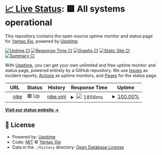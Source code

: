 # [📈 Live Status](https://upptime.nike.com/kr/ko_kr/w/xg/xb/xc/new-releases): <!--live status--> **🟩 All systems operational**

This repository contains the open-source uptime monitor and status page for [Yantao Xie](https://upptime.nike.com/kr/ko_kr/w/xg/xb/xc/new-releases), powered by [Upptime](https://github.com/upptime/upptime).

[![Uptime CI](https://github.com/cook/upptime/workflows/Uptime%20CI/badge.svg)](https://github.com/cook/upptime/actions?query=workflow%3A%22Uptime+CI%22)
[![Response Time CI](https://github.com/cook/upptime/workflows/Response%20Time%20CI/badge.svg)](https://github.com/cook/upptime/actions?query=workflow%3A%22Response+Time+CI%22)
[![Graphs CI](https://github.com/cook/upptime/workflows/Graphs%20CI/badge.svg)](https://github.com/cook/upptime/actions?query=workflow%3A%22Graphs+CI%22)
[![Static Site CI](https://github.com/cook/upptime/workflows/Static%20Site%20CI/badge.svg)](https://github.com/cook/upptime/actions?query=workflow%3A%22Static+Site+CI%22)
[![Summary CI](https://github.com/cook/upptime/workflows/Summary%20CI/badge.svg)](https://github.com/cook/upptime/actions?query=workflow%3A%22Summary+CI%22)

With [Upptime](https://upptime.js.org), you can get your own unlimited and free uptime monitor and status page, powered entirely by a GitHub repository. We use [Issues](https://github.com/cook/upptime/issues) as incident reports, [Actions](https://github.com/cook/upptime/actions) as uptime monitors, and [Pages](https://upptime.nike.com/kr/ko_kr/w/xg/xb/xc/new-releases) for the status page.

<!--start: status pages-->
<!-- This summary is generated by Upptime (https://github.com/upptime/upptime) -->
<!-- Do not edit this manually, your changes will be overwritten -->
<!-- prettier-ignore -->
| URL | Status | History | Response Time | Uptime |
| --- | ------ | ------- | ------------- | ------ |
| <img alt="" src="https://favicons.githubusercontent.com/www.nike.com" height="13"> [nike](https://www.nike.com/kr/ko_kr/w/xg/xb/xc/new-releases) | 🟩 Up | [nike.yml](https://github.com/vvsdw13522/upptiome/commits/HEAD/history/nike.yml) | <details><summary><img alt="Response time graph" src="./graphs/nike/response-time-week.png" height="20"> 1856ms</summary><br><a href="https://upptime.nike.com/kr/ko_kr/w/xg/xb/xc/new-releases/history/nike"><img alt="Response time 1648" src="https://img.shields.io/endpoint?url=https%3A%2F%2Fraw.githubusercontent.com%2Fvvsdw13522%2Fupptiome%2FHEAD%2Fapi%2Fnike%2Fresponse-time.json"></a><br><a href="https://upptime.nike.com/kr/ko_kr/w/xg/xb/xc/new-releases/history/nike"><img alt="24-hour response time 1889" src="https://img.shields.io/endpoint?url=https%3A%2F%2Fraw.githubusercontent.com%2Fvvsdw13522%2Fupptiome%2FHEAD%2Fapi%2Fnike%2Fresponse-time-day.json"></a><br><a href="https://upptime.nike.com/kr/ko_kr/w/xg/xb/xc/new-releases/history/nike"><img alt="7-day response time 1856" src="https://img.shields.io/endpoint?url=https%3A%2F%2Fraw.githubusercontent.com%2Fvvsdw13522%2Fupptiome%2FHEAD%2Fapi%2Fnike%2Fresponse-time-week.json"></a><br><a href="https://upptime.nike.com/kr/ko_kr/w/xg/xb/xc/new-releases/history/nike"><img alt="30-day response time 1710" src="https://img.shields.io/endpoint?url=https%3A%2F%2Fraw.githubusercontent.com%2Fvvsdw13522%2Fupptiome%2FHEAD%2Fapi%2Fnike%2Fresponse-time-month.json"></a><br><a href="https://upptime.nike.com/kr/ko_kr/w/xg/xb/xc/new-releases/history/nike"><img alt="1-year response time 1648" src="https://img.shields.io/endpoint?url=https%3A%2F%2Fraw.githubusercontent.com%2Fvvsdw13522%2Fupptiome%2FHEAD%2Fapi%2Fnike%2Fresponse-time-year.json"></a></details> | <details><summary><a href="https://upptime.nike.com/kr/ko_kr/w/xg/xb/xc/new-releases/history/nike">100.00%</a></summary><a href="https://upptime.nike.com/kr/ko_kr/w/xg/xb/xc/new-releases/history/nike"><img alt="All-time uptime 99.96%" src="https://img.shields.io/endpoint?url=https%3A%2F%2Fraw.githubusercontent.com%2Fvvsdw13522%2Fupptiome%2FHEAD%2Fapi%2Fnike%2Fuptime.json"></a><br><a href="https://upptime.nike.com/kr/ko_kr/w/xg/xb/xc/new-releases/history/nike"><img alt="24-hour uptime 100.00%" src="https://img.shields.io/endpoint?url=https%3A%2F%2Fraw.githubusercontent.com%2Fvvsdw13522%2Fupptiome%2FHEAD%2Fapi%2Fnike%2Fuptime-day.json"></a><br><a href="https://upptime.nike.com/kr/ko_kr/w/xg/xb/xc/new-releases/history/nike"><img alt="7-day uptime 100.00%" src="https://img.shields.io/endpoint?url=https%3A%2F%2Fraw.githubusercontent.com%2Fvvsdw13522%2Fupptiome%2FHEAD%2Fapi%2Fnike%2Fuptime-week.json"></a><br><a href="https://upptime.nike.com/kr/ko_kr/w/xg/xb/xc/new-releases/history/nike"><img alt="30-day uptime 100.00%" src="https://img.shields.io/endpoint?url=https%3A%2F%2Fraw.githubusercontent.com%2Fvvsdw13522%2Fupptiome%2FHEAD%2Fapi%2Fnike%2Fuptime-month.json"></a><br><a href="https://upptime.nike.com/kr/ko_kr/w/xg/xb/xc/new-releases/history/nike"><img alt="1-year uptime 99.96%" src="https://img.shields.io/endpoint?url=https%3A%2F%2Fraw.githubusercontent.com%2Fvvsdw13522%2Fupptiome%2FHEAD%2Fapi%2Fnike%2Fuptime-year.json"></a></details>

<!--end: status pages-->

[**Visit our status website →**](https://upptime.nike.com/kr/ko_kr/w/xg/xb/xc/new-releases)

## 📄 License

- Powered by: [Upptime](https://github.com/upptime/upptime)
- Code: [MIT](./LICENSE) © [Yantao Xie](https://upptime.nike.com/kr/ko_kr/w/xg/xb/xc/new-releases)
- Data in the `./history` directory: [Open Database License](https://opendatacommons.org/licenses/odbl/1-0/)
